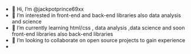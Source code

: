 - 👋 Hi, I’m @jackpotprince69xx
- 👀 I’m interested in front-end and back-end libraries also data analysis and science
- 🌱 I’m currently learning html/css , data analysis ,data science and soon front-end libraries also back-end libraries 
- 💞️ I’m looking to collaborate on open source projects to gain experience
- 

<!---
jackpotprince69xx/jackpotprince69xx is a ✨ special ✨ repository because its `README.md` (this file) appears on your GitHub profile.
You can click the Preview link to take a look at your changes.
--->

